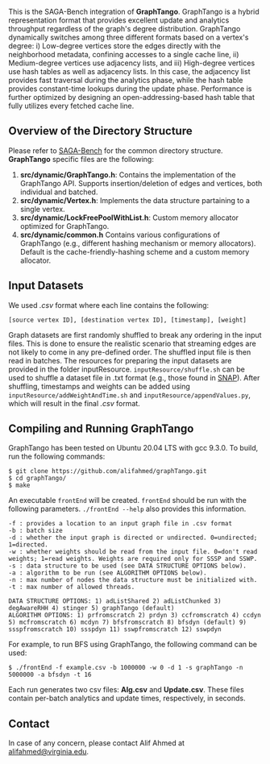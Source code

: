 
This is the SAGA-Bench integration of **GraphTango**. GraphTango is a hybrid representation format that provides excellent update and analytics throughput regardless of the graph's degree distribution. GraphTango dynamically switches among three different formats based on a vertex's degree: i) Low-degree vertices store the edges directly with the neighborhood metadata, confining accesses to a single cache line, ii)  Medium-degree vertices use adjacency lists, and iii) High-degree vertices use hash tables as well as adjacency lists. In this case, the adjacency list provides fast traversal during the analytics phase, while the hash table provides constant-time lookups during the update phase. Performance is further optimized by designing an open-addressing-based hash table that fully utilizes every fetched cache line.


## Overview of the Directory Structure
Please refer to [SAGA-Bench](https://github.com/abasak24/SAGA-Bench) for the common directory structure. **GraphTango** specific files are the following:
1. **src/dynamic/GraphTango.h**: Contains the implementation of the GraphTango API. Supports insertion/deletion of edges and vertices, both individual and batched.
2. **src/dynamic/Vertex.h**: Implements the data structure partaining to a single vertex.
3. **src/dynamic/LockFreePoolWithList.h**: Custom memory allocator optimized for GraphTango.
4. **src/dynamic/common.h** Contains various configurations of GraphTango (e.g., different hashing mechanism or memory allocators). Default is the cache-friendly-hashing scheme and a custom memory allocator.


## Input Datasets
We used *.csv* format where each line contains the following:
```
[source vertex ID], [destination vertex ID], [timestamp], [weight]
```
Graph datasets are first randomly shuffled to break any ordering in the input files. This is done to ensure the realistic scenario that streaming edges are not likely to come in any pre-defined order. The shuffled input file is then read in batches. The resources for preparing the input datasets are provided in the folder inputResource. `inputResource/shuffle.sh` can be used to shuffle a dataset file in .txt format (e.g., those found in [SNAP](https://snap.stanford.edu/data/)). After shuffling, timestamps and weights can be added using `inputResource/addWeightAndTime.sh` and `inputResource/appendValues.py`, which will result in the final *.csv* format.


## Compiling and Running GraphTango
GraphTango has been tested on Ubuntu 20.04 LTS with gcc 9.3.0. To build, run the following commands:

```
$ git clone https://github.com/alifahmed/graphTango.git
$ cd graphTango/
$ make 
```

An executable `frontEnd` will be created. `frontEnd` should be run with the following parameters. `./frontEnd --help` also provides this information.

```
-f : provides a location to an input graph file in .csv format
-b : batch size
-d : whether the input graph is directed or undirected. 0=undirected; 1=directed.
-w : whether weights should be read from the input file. 0=don't read weights; 1=read weights. Weights are required only for SSSP and SSWP. 
-s : data structure to be used (see DATA STRUCTURE OPTIONS below). 
-a : algorithm to be run (see ALGORITHM OPTIONS below). 
-n : max number of nodes the data structure must be initialized with. 
-t : max number of allowed threads.

DATA STRUCTURE OPTIONS: 1) adListShared 2) adListChunked 3) degAwareRHH 4) stinger 5) graphTango (default)
ALGORITHM OPTIONS: 1) prfromscratch 2) prdyn 3) ccfromscratch 4) ccdyn 5) mcfromscratch 6) mcdyn 7) bfsfromscratch 8) bfsdyn (default) 9) ssspfromscratch 10) ssspdyn 11) sswpfromscratch 12) sswpdyn
```

For example, to run BFS using GraphTango, the following command can be used:
```
$ ./frontEnd -f example.csv -b 1000000 -w 0 -d 1 -s graphTango -n 5000000 -a bfsdyn -t 16
```

Each run generates two csv files: **Alg.csv** and **Update.csv**. These files contain per-batch analytics and update times, respectively, in seconds.


## Contact
In case of any concern, please contact Alif Ahmed at alifahmed@virginia.edu.
